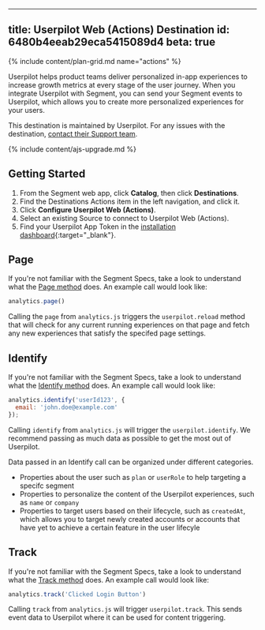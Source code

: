 
---
title: Userpilot Web (Actions) Destination
id: 6480b4eeab29eca5415089d4
beta: true
---

{% include content/plan-grid.md name="actions" %}

Userpilot helps product teams deliver personalized in-app experiences to increase growth metrics at every stage of the user journey. When you integrate Userpilot with Segment, you can send your Segment events to Userpilot, which allows you to create more personalized experiences for your users.


This destination is maintained by Userpilot. For any issues with the destination, [contact their Support team](mailto:support@userpilot.co).

{% include content/ajs-upgrade.md %}


## Getting Started

1. From the Segment web app, click **Catalog**, then click **Destinations**.
2. Find the Destinations Actions item in the left navigation, and click it.
3. Click **Configure Userpilot Web (Actions)**.
4. Select an existing Source to connect to Userpilot Web (Actions).
5. Find your Userpilot App Token in the [installation dashboard](https://run.userpilot.io/installation){:target="_blank"}.


## Page
If you're not familiar with the Segment Specs, take a look to understand what the [Page method](/docs/connections/spec/page/) does. An example call would look like:

```js
analytics.page()
```

Calling the `page` from `analytics.js` triggers the `userpilot.reload` method that will check for any current running experiences on that page and fetch any new experiences that satisfy the specifed page settings.

## Identify

If you're not familiar with the Segment Specs, take a look to understand what the [Identify method](/docs/connections/spec/identify/) does. An example call would look like:

```js
analytics.identify('userId123', {
  email: 'john.doe@example.com'
});
```

Calling `identify` from `analytics.js` will trigger the `userpilot.identify`. We recommend passing as much data as possible to get the most out of Userpilot.

Data passed in an Identify call can be organized under different categories.
* Properties about the user such as `plan` or `userRole` to help targeting a specifc segment
* Properties to personalize the content of the Userpilot experiences, such as `name` or `company`
* Properties to target users based on their lifecycle, such as `createdAt`, which allows you to target newly created accounts or accounts that have yet to achieve a certain feature in the user lifecyle


## Track

If you're not familiar with the Segment Specs, take a look to understand what the [Track method](/docs/connections/spec/track/) does. An example call would look like:

```js
analytics.track('Clicked Login Button')
```

Calling `track` from `analytics.js` will trigger `userpilot.track`. This sends event data to Userpilot where it can be used for content triggering.
